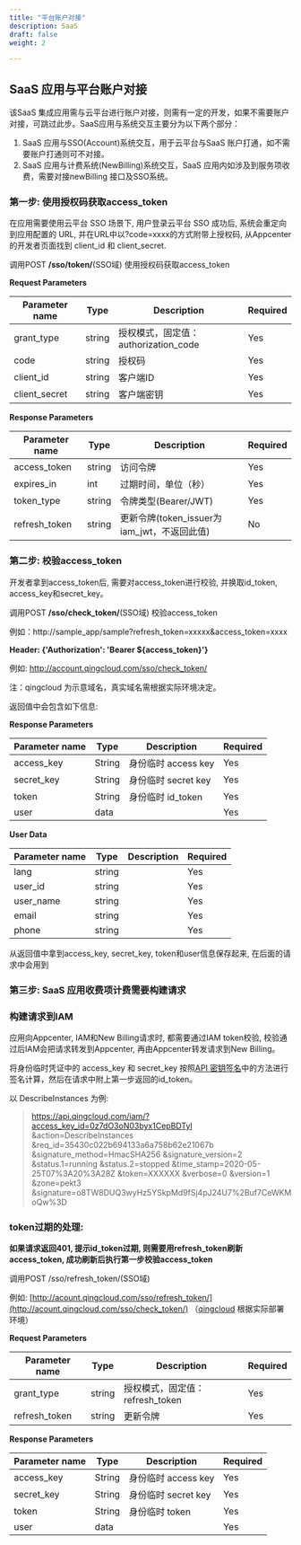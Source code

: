 ```yaml
---
title: "平台账户对接"
description: SaaS
draft: false
weight: 2

---
```


## SaaS 应用与平台账户对接

该SaaS 集成应用需与云平台进行账户对接，则需有一定的开发，如果不需要账户对接，可跳过此步。SaaS应用与系统交互主要分为以下两个部分：

1. SaaS 应用与SSO(Account)系统交互，用于云平台与SaaS 账户打通，如不需要账户打通则可不对接。
2. SaaS 应用与计费系统(NewBilling)系统交互，SaaS 应用内如涉及到服务项收费，需要对接newBilling 接口及SSO系统。

### 第一步: 使用授权码获取access_token

在应用需要使用云平台 SSO 场景下, 用户登录云平台 SSO 成功后, 系统会重定向到应用配置的 URL, 并在URL中以?code=xxxx的方式附带上授权码, 从Appcenter的开发者页面找到 client_id 和 client_secret. 

调用POST **/sso/token/**(SSO域) 使用授权码获取access_token

**Request Parameters**

| **Parameter name** | **Type** | **Description**                      | **Required** |
| ------------------ | -------- | ------------------------------------ | ------------ |
| grant_type         | string   | 授权模式，固定值：authorization_code | Yes          |
| code               | string   | 授权码                               | Yes          |
| client_id          | string   | 客户端ID                             | Yes          |
| client_secret      | string   | 客户端密钥                           | Yes          |


**Response Parameters**

| **Parameter name** | **Type** | **Description**                             | **Required** |
| ------------------ | -------- | ------------------------------------------- | ------------ |
| access_token       | string   | 访问令牌                                    | Yes          |
| expires_in         | int      | 过期时间，单位（秒）                        | Yes          |
| token_type         | string   | 令牌类型(Bearer/JWT)                        | Yes          |
| refresh_token      | string   | 更新令牌(token_issuer为iam_jwt，不返回此值) | No           |


### 第二步: 校验access_token

开发者拿到access_token后, 需要对access_token进行校验, 并换取id_token, access_key和secret_key。

调用POST **/sso/check_token/**(SSO域) 校验access_token

例如：http://sample_app/sample?refresh_token=xxxxx&access_token=xxxx

**Header: {'Authorization': 'Bearer ${access_token}'}** 

例如: http://account.qingcloud.com/sso/check_token/

注：qingcloud 为示意域名，真实域名需根据实际环境决定。

返回值中会包含如下信息:

**Response Parameters**

| **Parameter name** | **Type** | **Description**     | **Required** |
| ------------------ | -------- | ------------------- | ------------ |
| access_key         | String   | 身份临时 access key | Yes          |
| secret_key         | String   | 身份临时 secret key | Yes          |
| token              | String   | 身份临时 id_token   | Yes          |
| user               | data     |                     | Yes          |

**User Data**

| **Parameter name** | **Type** | **Description** | **Required** |
| ------------------ | -------- | --------------- | ------------ |
| lang               | string   |                 | Yes          |
| user_id            | string   |                 | Yes          |
| user_name          | string   |                 | Yes          |
| email              | string   |                 | Yes          |
| phone              | string   |                 | Yes          |

从返回值中拿到access_key, secret_key, token和user信息保存起来, 在后面的请求中会用到

### 第三步: SaaS 应用收费项计费需要构建请求

### 构建请求到IAM

应用向Appcenter, IAM和New Billing请求时, 都需要通过IAM token校验, 校验通过后IAM会把请求转发到Appcenter, 再由Appcenter转发请求到New Billing。

将身份临时凭证中的 access_key 和 secret_key 按照[API 密钥签名](/development_docs/api/signature/)中的方法进行签名计算，然后在请求中附上第一步返回的id_token。

以 DescribeInstances 为例:

>https://api.qingcloud.com/iam/?access_key_id=0z7dO3oN03byx1CepBDTyl
>&action=DescribeInstances
>&req_id=35430c022b694133a6a758b62e21067b
>&signature_method=HmacSHA256
>&signature_version=2
>&status.1=running
>&status.2=stopped
>&time_stamp=2020-05-25T07%3A20%3A28Z
>&token=XXXXXX
>&verbose=0
>&version=1
>&zone=pekt3
>&signature=o8TW8DUQ3wyHz5YSkpMd9fSj4pJ24U7%2Buf7CeWKMoQw%3D

###  token过期的处理:

**如果请求返回401, 提示id_token过期, 则需要用refresh_token刷新access_token, 成功刷新后执行第一步校验access_token**

调用POST /sso/refresh_token/(SSO域)

例如: [http://acount.qingcloud.com/sso/refresh_token/](http://acount.qingcloud.com/sso/check_token/) （[qingcloud](http://acount.qingcloud.com/sso/check_token/) 根据实际部署环境）

**Request Parameters**

| **Parameter name** | **Type** | **Description**                 | **Required** |
| ------------------ | -------- | ------------------------------- | ------------ |
| grant_type         | string   | 授权模式，固定值：refresh_token | Yes          |
| refresh_token      | string   | 更新令牌                        | Yes          |

**Response Parameters**

| **Parameter name** | **Type** | **Description**     | **Required** |
| ------------------ | -------- | ------------------- | ------------ |
| access_key         | String   | 身份临时 access key | Yes          |
| secret_key         | String   | 身份临时 secret key | Yes          |
| token              | String   | 身份临时 token      | Yes          |
| user               | data     |                     | Yes          |


